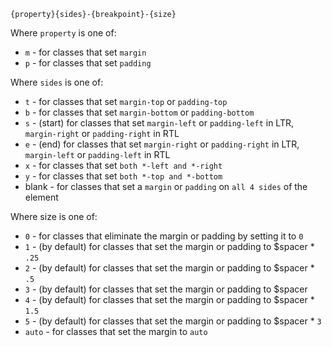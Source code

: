 
`{property}{sides}-{breakpoint}-{size}`

Where `property` is one of:
- `m` - for classes that set `margin`
- `p` - for classes that set `padding`

Where `sides` is one of:
- `t` - for classes that set `margin-top` or `padding-top`
- `b` - for classes that set `margin-bottom` or `padding-bottom`
- `s` - (start) for classes that set `margin-left` or `padding-left` in LTR, `margin-right` or `padding-right` in RTL
- `e` - (end) for classes that set `margin-right` or `padding-right` in LTR, `margin-left` or `padding-left` in RTL
- `x` - for classes that set `both *-left and *-right`
- `y` - for classes that set `both *-top and *-bottom`
- blank - for classes that set a `margin` or `padding` on `all 4 sides` of the element

Where size is one of:
- `0` - for classes that eliminate the margin or padding by setting it to `0`
- `1` - (by default) for classes that set the margin or padding to $spacer * `.25`
- `2` - (by default) for classes that set the margin or padding to $spacer * `.5`
- `3` - (by default) for classes that set the margin or padding to $spacer
- `4` - (by default) for classes that set the margin or padding to $spacer * `1.5`
- `5` - (by default) for classes that set the margin or padding to $spacer * `3`
- `auto` - for classes that set the margin to `auto`